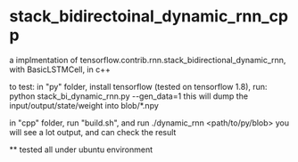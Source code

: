 # stack_bidirectoinal_dynamic_rnn_cpp

a implmentation of tensorflow.contrib.rnn.stack_bidirectional_dynamic_rnn, with BasicLSTMCell, in c++

to test:
in "py" folder, install tensorflow (tested on tensorflow 1.8), run:
    python stack_bi_dynamic_rnn.py --gen_data=1
this will dump the input/output/state/weight into blob/*.npy

in "cpp" folder, run "build.sh", and run ./dynamic_rnn <path/to/py/blob>
you will see a lot output, and can check the result

** tested all under ubuntu environment

